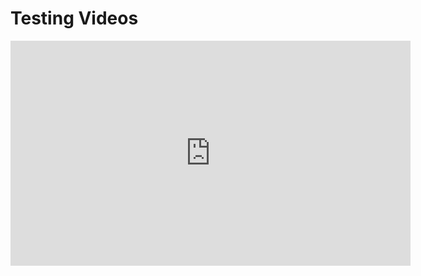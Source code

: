 # Testing Videos 

 <iframe width="640" height="360" src="https://youtu.be/--qhd0xT6T8" frameborder="0" gesture="media" allowfullscreen=""></iframe>
